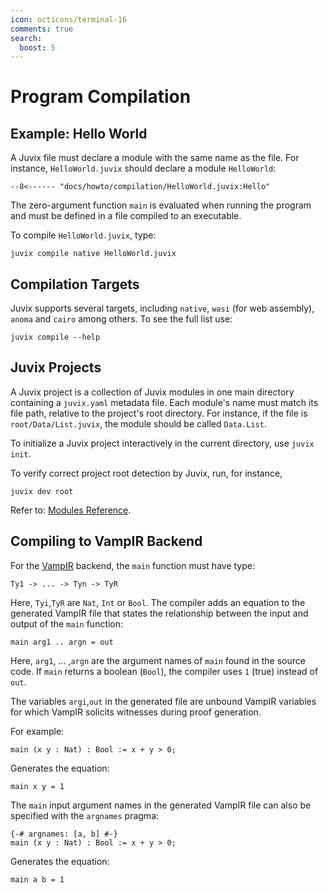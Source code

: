 ```yaml
---
icon: octicons/terminal-16
comments: true
search:
  boost: 5
---
```


# Program Compilation

## Example: Hello World

A Juvix file must declare a module with the same name as the file. For instance, `HelloWorld.juvix` should declare a module `HelloWorld`:

```text
--8<------ "docs/howto/compilation/HelloWorld.juvix:Hello"
```

The zero-argument function `main` is evaluated when running the program and must be defined in a file compiled to an executable.

To compile `HelloWorld.juvix`, type:

```shell
juvix compile native HelloWorld.juvix
```

## Compilation Targets

Juvix supports several targets, including `native`, `wasi` (for web assembly),
`anoma` and `cairo` among others. To see the full list use:

```shell
juvix compile --help
```

## Juvix Projects

A Juvix project is a collection of Juvix modules in one main directory
containing a `juvix.yaml` metadata file. Each module's name must match its file
path, relative to the project's root directory. For instance, if the file is
`root/Data/List.juvix`, the module should be called `Data.List`.

To initialize a Juvix project interactively in the current directory, use `juvix init`.

To verify correct project root detection by Juvix, run, for instance,

```shell
juvix dev root
```

Refer to: [Modules Reference](../reference/language/modules.md).

## Compiling to VampIR Backend

For the [VampIR](https://github.com/anoma/vamp-ir) backend, the `main` function must have type:

```text
Ty1 -> ... -> Tyn -> TyR
```

Here, `Tyi`,`TyR` are `Nat`, `Int` or `Bool`. The compiler adds an equation to the generated VampIR file that states the relationship between the input and output of the `main` function:

```text
main arg1 .. argn = out
```

Here, `arg1`, ... ,`argn` are the argument names of `main` found in the source code. If `main` returns a boolean (`Bool`), the compiler uses `1` (true) instead of `out`.

The variables `argi`,`out` in the generated file are unbound VampIR variables for which VampIR solicits witnesses during proof generation.

For example:

```juvix
main (x y : Nat) : Bool := x + y > 0;
```

Generates the equation:

```text
main x y = 1
```

The `main` input argument names in the generated VampIR file can also be specified with the `argnames` pragma:

```juvix
{-# argnames: [a, b] #-}
main (x y : Nat) : Bool := x + y > 0;
```

Generates the equation:

```text
main a b = 1
```
